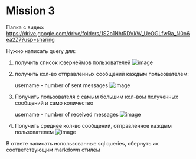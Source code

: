# Mission 3
Папка с видео:
https://drive.google.com/drive/folders/1S2o1NhtRDVkW_UeOGLfwRa_N0o6ea2Z7?usp=sharing

Нужно написать query для:

1. получить список юзернеймов пользователей
  ![image](https://github.com/user-attachments/assets/a25c9808-5ac6-4af4-a5e3-0b27d5f157b6)

2. получить кол-во отправленных сообщений каждым пользователем:
    
    username - number of sent messages
    ![image](https://github.com/user-attachments/assets/69b65bb3-e0d5-4f39-a116-91c2ba0a7ef2)

3. Получить пользователя с самым большим кол-вом полученных сообщений и само количество
    
    username - number of received messages
    ![image](https://github.com/user-attachments/assets/df0a241c-1aa9-435f-83d3-68ad99eeb040)

4. Получить среднее кол-во сообщений, отправленное каждым пользователем
![image](https://github.com/user-attachments/assets/971718a2-8a3f-4535-8d6b-a2f552d1d7e8)

В ответе написать использованные sql queries, обернуть их соответствующим markdown стилем
